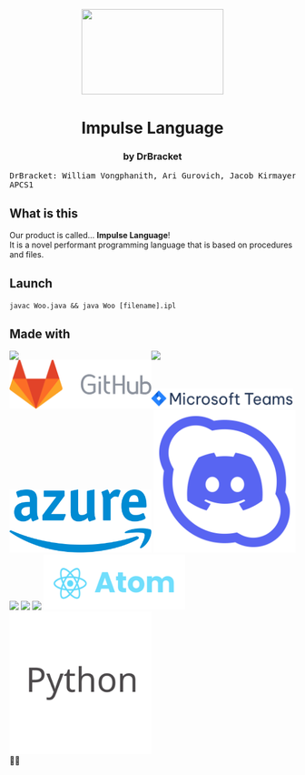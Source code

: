 <html>
  <head></head>
  <body>
  <p align="center">
  <img src="https://user-images.githubusercontent.com/67127399/170313423-6a3eff48-c339-47b3-80f2-5778aafbb511.png" width="250px" height="150px">

  <h1 align="center">Impulse Language</h1>
    <h3 align="center">by DrBracket</h3>
<pre>
DrBracket: William Vongphanith, Ari Gurovich, Jacob Kirmayer
APCS1
</pre>

  <h2>What is this</h2>
    Our product is called... <strong>Impulse Language</strong>!<br>
    It is a novel performant programming language that is based on procedures and files. 
  <h2>Launch</h2>
  <code>javac Woo.java && java Woo [filename].ipl</code>
    <h2>Made with</h2>
    <img src="https://user-images.githubusercontent.com/67127399/170703678-9548c0fa-6959-444b-ae14-ff4ec195120c.png" width="250px" style="float:left"><img src="https://raw.githubusercontent.com/mkrl/misbrands/456ea8aa2c7873123dce3d746528bb9a3b6dd139/ubuntu.svg" width="250px" style="float:left"><img src="https://raw.githubusercontent.com/mkrl/misbrands/456ea8aa2c7873123dce3d746528bb9a3b6dd139/github.svg" width="250px"><img src="https://raw.githubusercontent.com/mkrl/misbrands/9117cd20fda162c60cc245951e4f5731d10722b9/Microsoft%20teams.svg" width="250px">
    <img src="https://raw.githubusercontent.com/jogerj/misbrands/master/azure.svg" width="250px">
    <img src="https://raw.githubusercontent.com/mkrl/misbrands/1b8f83b5416f2276e57d7beaee36db6b70496e50/discord.svg" width="250px">
<img src="https://raw.githubusercontent.com/niklas-englert/misbrands/add-stack-overflow/stackoverflow.svg" width="250px">
    <img src="https://raw.githubusercontent.com/niklas-englert/misbrands/add-google-search/googlesearch.svg" width="250px">
    <img src="https://user-images.githubusercontent.com/3816428/147370865-404b35be-8631-4c1e-9c3e-b1bf65d275fa.png" width="250px">
    <img src="https://raw.githubusercontent.com/mkrl/misbrands/e6d5f2e0655972a84191c0deaaee375b965cc37e/atom.svg" width="250px">
    <img src="https://raw.githubusercontent.com/mkrl/misbrands/c4d8e7becaaa67a7eb354dd7ef8ea4dcdd941ead/python.svg" width="250px">
   <br>🤣😂
  </p>
  </body>
</html>
